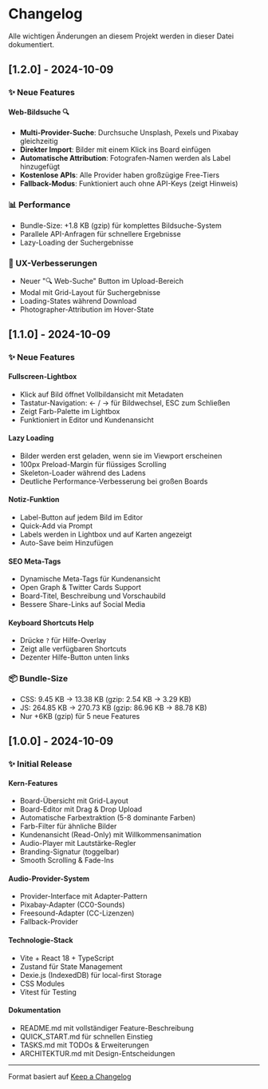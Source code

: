 # Changelog

Alle wichtigen Änderungen an diesem Projekt werden in dieser Datei dokumentiert.

## [1.2.0] - 2024-10-09

### ✨ Neue Features

#### Web-Bildsuche 🔍
- **Multi-Provider-Suche**: Durchsuche Unsplash, Pexels und Pixabay gleichzeitig
- **Direkter Import**: Bilder mit einem Klick ins Board einfügen
- **Automatische Attribution**: Fotografen-Namen werden als Label hinzugefügt
- **Kostenlose APIs**: Alle Provider haben großzügige Free-Tiers
- **Fallback-Modus**: Funktioniert auch ohne API-Keys (zeigt Hinweis)

### 📊 Performance
- Bundle-Size: +1.8 KB (gzip) für komplettes Bildsuche-System
- Parallele API-Anfragen für schnellere Ergebnisse
- Lazy-Loading der Suchergebnisse

### 🎨 UX-Verbesserungen
- Neuer "🔍 Web-Suche" Button im Upload-Bereich
- Modal mit Grid-Layout für Suchergebnisse
- Loading-States während Download
- Photographer-Attribution im Hover-State

## [1.1.0] - 2024-10-09

### ✨ Neue Features

#### Fullscreen-Lightbox
- Klick auf Bild öffnet Vollbildansicht mit Metadaten
- Tastatur-Navigation: ← / → für Bildwechsel, ESC zum Schließen
- Zeigt Farb-Palette im Lightbox
- Funktioniert in Editor und Kundenansicht

#### Lazy Loading
- Bilder werden erst geladen, wenn sie im Viewport erscheinen
- 100px Preload-Margin für flüssiges Scrolling
- Skeleton-Loader während des Ladens
- Deutliche Performance-Verbesserung bei großen Boards

#### Notiz-Funktion
- Label-Button auf jedem Bild im Editor
- Quick-Add via Prompt
- Labels werden in Lightbox und auf Karten angezeigt
- Auto-Save beim Hinzufügen

#### SEO Meta-Tags
- Dynamische Meta-Tags für Kundenansicht
- Open Graph & Twitter Cards Support
- Board-Titel, Beschreibung und Vorschaubild
- Bessere Share-Links auf Social Media

#### Keyboard Shortcuts Help
- Drücke `?` für Hilfe-Overlay
- Zeigt alle verfügbaren Shortcuts
- Dezenter Hilfe-Button unten links

### 📦 Bundle-Size
- CSS: 9.45 KB → 13.38 KB (gzip: 2.54 KB → 3.29 KB)
- JS: 264.85 KB → 270.73 KB (gzip: 86.96 KB → 88.78 KB)
- Nur +6KB (gzip) für 5 neue Features

## [1.0.0] - 2024-10-09

### ✨ Initial Release

#### Kern-Features
- Board-Übersicht mit Grid-Layout
- Board-Editor mit Drag & Drop Upload
- Automatische Farbextraktion (5-8 dominante Farben)
- Farb-Filter für ähnliche Bilder
- Kundenansicht (Read-Only) mit Willkommensanimation
- Audio-Player mit Lautstärke-Regler
- Branding-Signatur (toggelbar)
- Smooth Scrolling & Fade-Ins

#### Audio-Provider-System
- Provider-Interface mit Adapter-Pattern
- Pixabay-Adapter (CC0-Sounds)
- Freesound-Adapter (CC-Lizenzen)
- Fallback-Provider

#### Technologie-Stack
- Vite + React 18 + TypeScript
- Zustand für State Management
- Dexie.js (IndexedDB) für local-first Storage
- CSS Modules
- Vitest für Testing

#### Dokumentation
- README.md mit vollständiger Feature-Beschreibung
- QUICK_START.md für schnellen Einstieg
- TASKS.md mit TODOs & Erweiterungen
- ARCHITEKTUR.md mit Design-Entscheidungen

---

Format basiert auf [Keep a Changelog](https://keepachangelog.com/de/1.0.0/)

